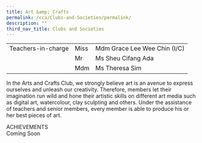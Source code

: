 ```yaml
---
title: Art &amp; Crafts
permalink: /cca/Clubs-and-Societies/permalink/
description: ""
third_nav_title: Clubs and Societies
---
```

|  	|  	|  	|			
|---	|---	|---	|			
|  	Teachers-in-charge 	|  	Miss	|  	Mdm Grace Lee Wee Chin (I/C)	|  
|  		|  	Mr	|  	Ms Sheu Cifang Ada	|  
|  		|  	Mdm	|  	Ms Theresa Sim	|  


In the Arts and Crafts Club, we strongly believe art is an avenue to express ourselves and unleash our creativity. Therefore, members let their imagination run wild and hone their artistic skills on different art media such as digital art, watercolour, clay sculpting and others. Under the assistance of teachers and senior members, every member is able to produce his or her best pieces of art.

ACHIEVEMENTS
<br>Coming Soon